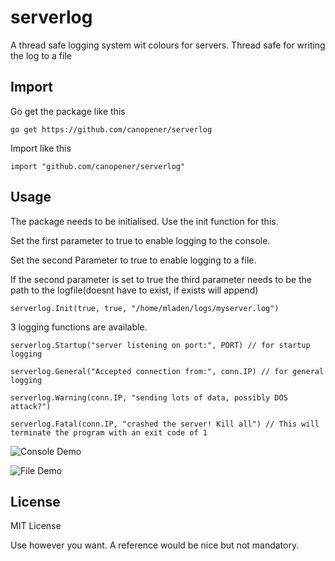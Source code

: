 # serverlog
A thread safe logging system wit colours for servers. Thread safe for writing the log to a file

## Import
Go get the package like this
```
go get https://github.com/canopener/serverlog
```
Import like this
```
import "github.com/canopener/serverlog"
```

## Usage
The package needs to be initialised. Use the init function for this.

Set the first parameter to true to enable logging to the console.

Set the second Parameter to true to enable logging to a file.

If the second parameter is set to true the third parameter needs to be the path to the logfile(doesnt have to exist, if exists will append)

```
serverlog.Init(true, true, "/home/mladen/logs/myserver.log")
```

3 logging functions are available.
```
serverlog.Startup("server listening on port:", PORT) // for startup logging

serverlog.General("Accepted connection from:", conn.IP) // for general logging

serverlog.Warning(conn.IP, "sending lots of data, possibly DOS attack?")

serverlog.Fatal(conn.IP, "crashed the server! Kill all") // This will terminate the program with an exit code of 1
```

![Console Demo](http://i.imgur.com/jYQHbMc.png)

![File Demo](http://i.imgur.com/SPWENaK.png?1)

## License
MIT License

Use however you want. A reference would be nice but not mandatory.
